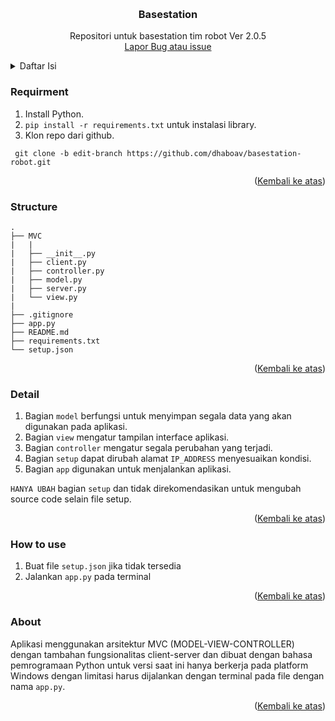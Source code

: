 <a name="readme-top"></a>


<!-- PROJECT LOGO -->
<br />
<div align="center">
<h3 align="center">Basestation</h3>

  <p align="center">
    Repositori untuk basestation tim robot Ver 2.0.5 
    <br />
    <a href="https://github.com/Dhaboav/basestation-robot/issues">Lapor Bug atau issue</a>
  </p>
</div>


<details>
  <summary>Daftar Isi</summary>
  <ol>
    <li><a href="#Requirment">Requirment</a></li>
    <li><a href="#Structure">Struktur repositori</a></li>
    <li><a href="#Detail">Detail dari struktur</a></li>
    <li><a href="#How to use">Cara menggunakan aplikasi</a></li>
    <li><a href="#About">Penjelasan aplikasi</a></li>
  </ol>
</details>


### Requirment
1. Install Python.
2. `pip install -r requirements.txt` untuk instalasi library.
3. Klon repo dari github.
  ```git
   git clone -b edit-branch https://github.com/dhaboav/basestation-robot.git
  ```
<p align="right">(<a href="#readme-top">Kembali ke atas</a>)</p>


### Structure
```
. 
├── MVC
|   |
|   ├── __init__.py
|   ├── client.py
|   ├── controller.py
|   ├── model.py
|   ├── server.py
|   └── view.py
|
├── .gitignore
├── app.py
├── README.md
├── requirements.txt
└── setup.json
```
<p align="right">(<a href="#readme-top">Kembali ke atas</a>)</p>


### Detail
1. Bagian `model` berfungsi untuk menyimpan segala data yang akan digunakan pada aplikasi.
2. Bagian `view` mengatur tampilan interface aplikasi.
3. Bagian `controller` mengatur segala perubahan yang terjadi.
4. Bagian `setup` dapat dirubah alamat `IP_ADDRESS` menyesuaikan kondisi.
5. Bagian `app` digunakan untuk menjalankan aplikasi.

`HANYA UBAH` bagian `setup` dan tidak direkomendasikan untuk mengubah source code selain file setup.
<p align="right">(<a href="#readme-top">Kembali ke atas</a>)</p>


### How to use
1. Buat file `setup.json` jika tidak tersedia
2. Jalankan `app.py` pada terminal
<p align="right">(<a href="#readme-top">Kembali ke atas</a>)</p>


### About
Aplikasi menggunakan arsitektur MVC (MODEL-VIEW-CONTROLLER) dengan tambahan fungsionalitas client-server dan dibuat dengan bahasa pemrogramaan Python untuk versi saat ini hanya berkerja pada platform Windows dengan limitasi harus dijalankan dengan terminal pada file dengan nama `app.py`.
<p align="right">(<a href="#readme-top">Kembali ke atas</a>)</p>
